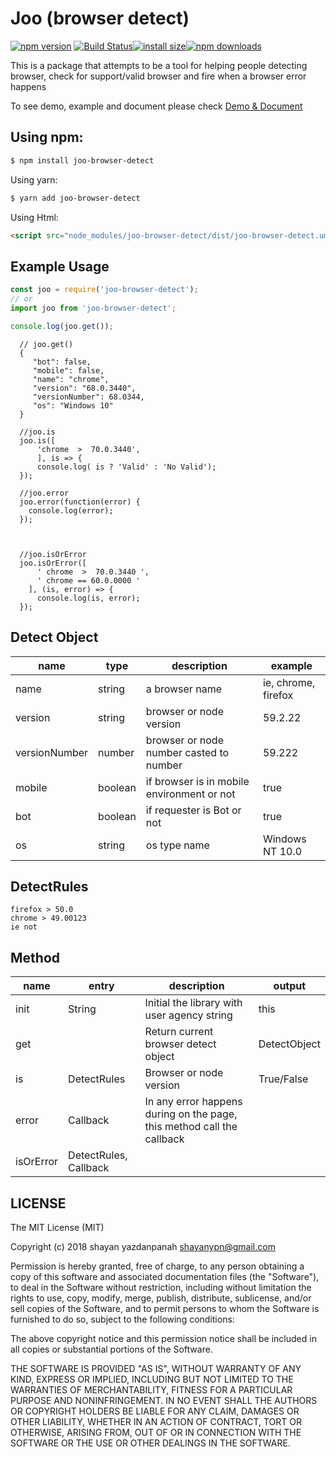 

# Joo (browser detect)

[![npm version](https://img.shields.io/npm/v/joo-browser-detect.svg?style=flat-square)](https://www.npmjs.org/package/joo-browser-detect) [![Build Status](https://travis-ci.com/shayanypn/joo-browser-detect.svg?branch=master)](https://travis-ci.com/shayanypn/joo-browser-detect)[![install size](https://packagephobia.now.sh/badge?p=joo-browser-detect)](https://packagephobia.now.sh/result?p=joo-browser-detect)[![npm downloads](https://img.shields.io/npm/dm/joo-browser-detect.svg?style=flat-square)](http://npm-stat.com/charts.html?package=joo-browser-detect)

This is a package that attempts to be a tool for helping people detecting browser, check for support/valid browser and fire when a browser error happens

To see demo, example and document please check [Demo & Document](https://shayanypn.github.io/joo-browser-detect/)

## Using npm:

```bash
$ npm install joo-browser-detect
```


Using yarn:

```bash
$ yarn add joo-browser-detect
```

Using Html:

```html
<script src="node_modules/joo-browser-detect/dist/joo-browser-detect.umd.js"/>
```


## Example Usage

```js
const joo = require('joo-browser-detect');
// or
import joo from 'joo-browser-detect';

console.log(joo.get());
```

      // joo.get() 
      {
         "bot": false,
         "mobile": false,
         "name": "chrome",
         "version": "68.0.3440",
         "versionNumber": 68.0344,
         "os": "Windows 10"
      }
        
      //joo.is
      joo.is([
          'chrome  >  70.0.3440',
          ], is => {
          console.log( is ? 'Valid' : 'No Valid');
      });
    
      //joo.error
      joo.error(function(error) {
        console.log(error);
      });
  

        
      //joo.isOrError
      joo.isOrError([
          ' chrome  >  70.0.3440 ',
          ' chrome == 60.0.0000 '
        ], (is, error) => {
          console.log(is, error);
      });
    
    

## Detect Object
| name | type | description | example |
| ---- | ---- | ----------- | ------- |
| name | string | a browser name | ie, chrome, firefox |
| version | string | browser or node version | 59.2.22 |
| versionNumber | number | browser or node number casted to number | 59.222 |
| mobile | boolean | if browser is in mobile environment or not | true |
| bot| boolean | if requester is Bot or not | true |
| os | string | os type name | Windows NT 10.0 |


## DetectRules

    firefox > 50.0
    chrome > 49.00123
    ie not


## Method
| name | entry | description | output |
| ---- | ---- | ----------- | ------- |
| init | String | Initial the library with user agency string | this |
| get |  | Return current browser detect object | DetectObject |
| is| DetectRules | Browser or node version | True/False |
| error | Callback | In any error happens during on the page, this method call the callback |  |
| isOrError | DetectRules, Callback |  |  |

## LICENSE

The MIT License (MIT)

Copyright (c) 2018 shayan yazdanpanah <shayanypn@gmail.com>

Permission is hereby granted, free of charge, to any person obtaining a copy
of this software and associated documentation files (the "Software"), to deal
in the Software without restriction, including without limitation the rights
to use, copy, modify, merge, publish, distribute, sublicense, and/or sell
copies of the Software, and to permit persons to whom the Software is
furnished to do so, subject to the following conditions:

The above copyright notice and this permission notice shall be included in all
copies or substantial portions of the Software.

THE SOFTWARE IS PROVIDED "AS IS", WITHOUT WARRANTY OF ANY KIND, EXPRESS OR
IMPLIED, INCLUDING BUT NOT LIMITED TO THE WARRANTIES OF MERCHANTABILITY,
FITNESS FOR A PARTICULAR PURPOSE AND NONINFRINGEMENT. IN NO EVENT SHALL THE
AUTHORS OR COPYRIGHT HOLDERS BE LIABLE FOR ANY CLAIM, DAMAGES OR OTHER
LIABILITY, WHETHER IN AN ACTION OF CONTRACT, TORT OR OTHERWISE, ARISING FROM,
OUT OF OR IN CONNECTION WITH THE SOFTWARE OR THE USE OR OTHER DEALINGS IN THE
SOFTWARE.


